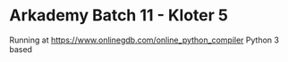 # Arkademy Batch 11 - Kloter 5

Running at https://www.onlinegdb.com/online_python_compiler
Python 3 based
